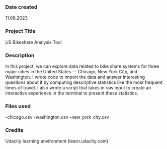### Date created
11.08.2023

### Project Title
US Bikeshare Analysis Tool

### Description
In this project, we can explore data related to bike share systems for three major cities in the United States — Chicago, New York City, and Washington.
I wrote code to import the data and answer interesting questions about it by computing descriptive statistics like the most frequent times of travel.
I also wrote a script that takes in raw input to create an interactive experience in the terminal to present these statistics.

### Files used
-chicago.csv
-washington.csv
-new_york_city.csv

### Credits
Udacity learning environment (learn.udacity.com)
